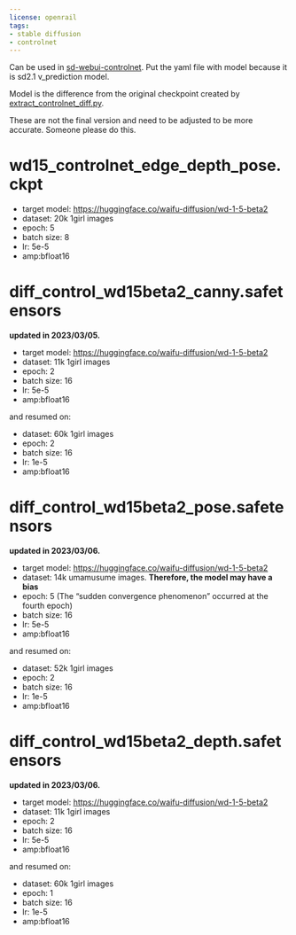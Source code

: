 ```yaml
---
license: openrail
tags:
- stable diffusion
- controlnet
---
```


Can be used in [sd-webui-controlnet](https://github.com/Mikubill/sd-webui-controlnet). Put the yaml file with model because it is sd2.1 v_prediction model.

Model is the difference from the original checkpoint created by [extract_controlnet_diff.py](https://github.com/Mikubill/sd-webui-controlnet/blob/main/extract_controlnet_diff.py).

These are not the final version and need to be adjusted to be more accurate. Someone please do this.

# wd15_controlnet_edge_depth_pose.ckpt
+ target model: https://huggingface.co/waifu-diffusion/wd-1-5-beta2
+ dataset: 20k 1girl images
+ epoch: 5
+ batch size: 8
+ lr: 5e-5
+ amp:bfloat16

# diff_control_wd15beta2_canny.safetensors
**updated in 2023/03/05.**
+ target model: https://huggingface.co/waifu-diffusion/wd-1-5-beta2
+ dataset: 11k 1girl images
+ epoch: 2
+ batch size: 16
+ lr: 5e-5
+ amp:bfloat16

and resumed on:

+ dataset: 60k 1girl images
+ epoch: 2
+ batch size: 16
+ lr: 1e-5
+ amp:bfloat16

# diff_control_wd15beta2_pose.safetensors
**updated in 2023/03/06.**
+ target model: https://huggingface.co/waifu-diffusion/wd-1-5-beta2
+ dataset: 14k umamusume images. **Therefore, the model may have a bias**
+ epoch: 5 (The “sudden convergence phenomenon” occurred at the fourth epoch)
+ batch size: 16
+ lr: 5e-5
+ amp:bfloat16

and resumed on:

+ dataset: 52k 1girl images
+ epoch: 2
+ batch size: 16
+ lr: 1e-5
+ amp:bfloat16

# diff_control_wd15beta2_depth.safetensors
**updated in 2023/03/06.**
+ target model: https://huggingface.co/waifu-diffusion/wd-1-5-beta2
+ dataset: 11k 1girl images
+ epoch: 2
+ batch size: 16
+ lr: 5e-5
+ amp:bfloat16

and resumed on:

+ dataset: 60k 1girl images
+ epoch: 1
+ batch size: 16
+ lr: 1e-5
+ amp:bfloat16
